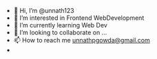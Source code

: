 - 👋 Hi, I’m @unnath123
- 👀 I’m interested in Frontend WebDevelopment
- 🌱 I’m currently learning Web Dev
- 💞️ I’m looking to collaborate on ...
- 📫 How to reach me unnathpgowda@gmail.com
- 
<!---
unnath123/unnath123 is a ✨ special ✨ repository because its `README.md` (this file) appears on your GitHub profile.
You can click the Preview link to take a look at your changes.
--->
